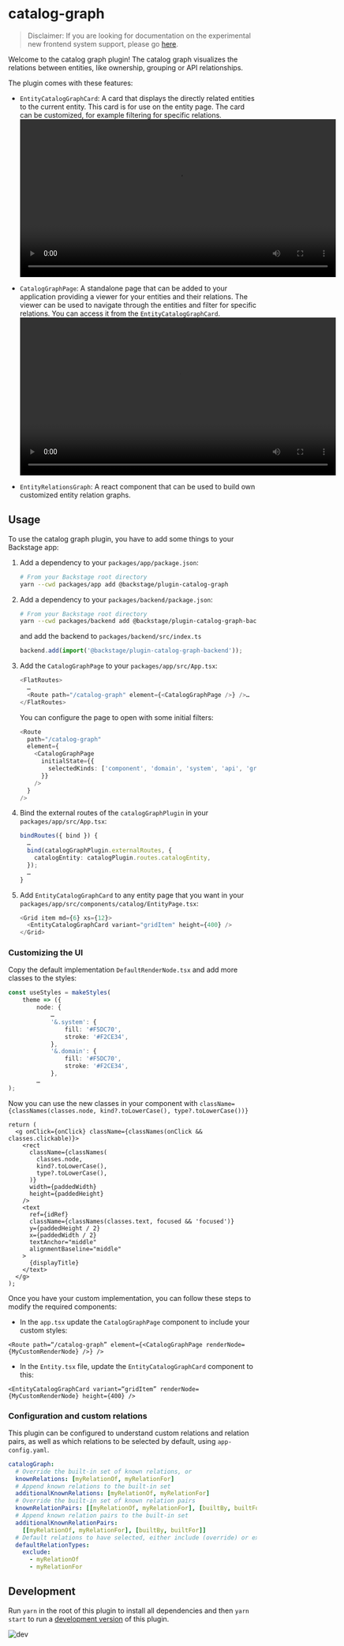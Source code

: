 # catalog-graph

> Disclaimer:
> If you are looking for documentation on the experimental new frontend system support, please go [here](./README-alpha.md).

Welcome to the catalog graph plugin! The catalog graph visualizes the relations
between entities, like ownership, grouping or API relationships.

The plugin comes with these features:

- `EntityCatalogGraphCard`:
  A card that displays the directly related entities to the current entity.
  This card is for use on the entity page.
  The card can be customized, for example filtering for specific relations.
  <video src='https://user-images.githubusercontent.com/648527/133401912-aaedc36a-b70b-437e-8e5f-2a14b21962f0.mov'  width=640>

- `CatalogGraphPage`:
  A standalone page that can be added to your application providing a viewer for your entities and their relations.
  The viewer can be used to navigate through the entities and filter for specific relations.
  You can access it from the `EntityCatalogGraphCard`.
  <video src='https://user-images.githubusercontent.com/648527/133403059-6584e469-23ab-41d2-a9e6-fd691a4e2737.mov' width=640>

- `EntityRelationsGraph`:
  A react component that can be used to build own customized entity relation graphs.

## Usage

To use the catalog graph plugin, you have to add some things to your Backstage app:

1. Add a dependency to your `packages/app/package.json`:
   ```sh
   # From your Backstage root directory
   yarn --cwd packages/app add @backstage/plugin-catalog-graph
   ```
2. Add a dependency to your `packages/backend/package.json`:
   ```sh
   # From your Backstage root directory
   yarn --cwd packages/backend add @backstage/plugin-catalog-graph-backend
   ```
   and add the backend to `packages/backend/src/index.ts`
   ```ts
   backend.add(import('@backstage/plugin-catalog-graph-backend'));
   ```
3. Add the `CatalogGraphPage` to your `packages/app/src/App.tsx`:

   ```typescript
   <FlatRoutes>
     …
     <Route path="/catalog-graph" element={<CatalogGraphPage />} />…
   </FlatRoutes>
   ```

   You can configure the page to open with some initial filters:

   ```typescript
   <Route
     path="/catalog-graph"
     element={
       <CatalogGraphPage
         initialState={{
           selectedKinds: ['component', 'domain', 'system', 'api', 'group'],
         }}
       />
     }
   />
   ```

4. Bind the external routes of the `catalogGraphPlugin` in your `packages/app/src/App.tsx`:

   ```typescript
   bindRoutes({ bind }) {
     …
     bind(catalogGraphPlugin.externalRoutes, {
       catalogEntity: catalogPlugin.routes.catalogEntity,
     });
     …
   }
   ```

5. Add `EntityCatalogGraphCard` to any entity page that you want in your `packages/app/src/components/catalog/EntityPage.tsx`:

   ```typescript
   <Grid item md={6} xs={12}>
     <EntityCatalogGraphCard variant="gridItem" height={400} />
   </Grid>
   ```

### Customizing the UI

Copy the default implementation `DefaultRenderNode.tsx` and add more classes to the styles:

```typescript
const useStyles = makeStyles(
    theme => ({
        node: {
            …
            '&.system': {
                fill: '#F5DC70',
                stroke: '#F2CE34',
            },
            '&.domain': {
                fill: '#F5DC70',
                stroke: '#F2CE34',
            },
        …
);
```

Now you can use the new classes in your component with `className={classNames(classes.node, kind?.toLowerCase(), type?.toLowerCase())}`

```tsx
return (
  <g onClick={onClick} className={classNames(onClick && classes.clickable)}>
    <rect
      className={classNames(
        classes.node,
        kind?.toLowerCase(),
        type?.toLowerCase(),
      )}
      width={paddedWidth}
      height={paddedHeight}
    />
    <text
      ref={idRef}
      className={classNames(classes.text, focused && 'focused')}
      y={paddedHeight / 2}
      x={paddedWidth / 2}
      textAnchor="middle"
      alignmentBaseline="middle"
    >
      {displayTitle}
    </text>
  </g>
);
```

Once you have your custom implementation, you can follow these steps to modify the required components:

- In the `app.tsx` update the `CatalogGraphPage` component to include your custom styles:

```tsx
<Route path=“/catalog-graph” element={<CatalogGraphPage renderNode={MyCustomRenderNode} />} />
```

- In the `Entity.tsx` file, update the `EntityCatalogGraphCard` component to this:

```tsx
<EntityCatalogGraphCard variant=“gridItem” renderNode={MyCustomRenderNode} height={400} />
```

### Configuration and custom relations

This plugin can be configured to understand custom relations and relation pairs, as well as which relations to be selected by default, using `app-config.yaml`.

```yaml
catalogGraph:
  # Override the built-in set of known relations, or
  knownRelations: [myRelationOf, myRelationFor]
  # Append known relations to the built-in set
  additionalKnownRelations: [myRelationOf, myRelationFor]
  # Override the built-in set of known relation pairs
  knownRelationPairs: [[myRelationOf, myRelationFor], [builtBy, builtFor]]
  # Append known relation pairs to the built-in set
  additionalKnownRelationPairs:
    [[myRelationOf, myRelationFor], [builtBy, builtFor]]
  # Default relations to have selected, either include (override) or exclude from the built-in relations
  defaultRelationTypes:
    exclude:
      - myRelationOf
      - myRelationFor
```

## Development

Run `yarn` in the root of this plugin to install all dependencies and then `yarn start` to run a [development version](./dev/index.tsx) of this plugin.

![dev](https://user-images.githubusercontent.com/1190768/167130527-14d787ce-510d-408a-8f93-45bb94b3a9af.png)
